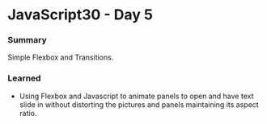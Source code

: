 # JavaScript30 - Day 5

### **Summary**
Simple Flexbox and Transitions.

### **Learned**

* Using Flexbox and Javascript to animate panels to open and have text slide in without distorting the pictures and panels maintaining its aspect ratio.